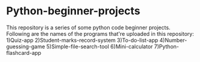 # Python-beginner-projects
This repository is a series of some python code beginner projects.
Following are the names of the programs that're uploaded in this repository:
1)Quiz-app
2)Student-marks-record-system
3)To-do-list-app
4)Number-guessing-game
5)Simple-file-search-tool
6)Mini-calculator
7)Python-flashcard-app
